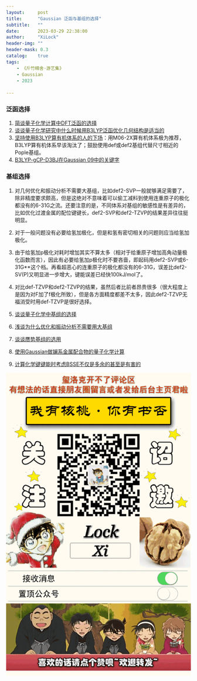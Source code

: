 ```yaml
---
layout:     post
title:      "Gaussian 泛函与基组的选择"
subtitle:   ""
date:       2023-03-29 22:38:00
author:     "XiLock"
header-img: ""
header-mask: 0.3
catalog:    true
tags:
    - 《斤竹精舍·游艺集》
    - Gaussian
    - 2023

---
```


### 泛函选择

1. [简谈量子化学计算中DFT泛函的选择](http://sobereva.com/272)
1. [谈谈量子化学研究中什么时候用B3LYP泛函优化几何结构是适当的](http://sobereva.com/557)
1. [坚持使用B3LYP算有机体系的人的下场](http://bbs.keinsci.com/thread-12773-1-1.html)：用M06-2X算有机体系极为推荐，B3LYP算有机体系早该淘汰了；鼓励使用def或def2基组代替尺寸相近的Pople基组。
1. [B3LYP-gCP-D3BJ在Gaussian 09中的关键字](http://bbs.keinsci.com/thread-1990-1-1.html)


### 基组选择

1. 对几何优化和振动分析不需要大基组，比如def2-SVP一般就够满足需要了，除非精度要求颇高，但是这绝对不意味着可以偷工减料到使用连重原子的极化都没有的6-31G之流。还要注意的是，不同体系对基组的敏感性是有差异的，比如优化过渡金属的配位键键长，def2-SVP和def2-TZVP的结果差异往往挺明显。
1. 对于一般问题没有必要给氢加极化，但是和氢有密切相关的问题则应当给氢加极化。
1. 由于给氢加p极化对耗时增加其实不算太多（相对于给重原子增加高角动量极化函数而言），因此有必要给氢加p极化时不要吝啬，即起码用def2-SVP或6-31G**这个档。再看超恶心的连重原子的极化都没有的6-31G，误差比def2-SV(P)又明显进一步增大，键能误差已经快100kJ/mol了。
1. 对比def-TZVP和def2-TZVP的结果，虽然后者比前者昂贵很多（很大程度上是因为对F加了f极化所致），但是各方面精度都差不太多，因此def2-TZVP无福消受时用def-TZVP是很好选择。



1. [谈谈量子化学中基组的选择](http://sobereva.com/336)
1. [浅谈为什么优化和振动分析不需要用大基组](http://sobereva.com/387)
1. [谈谈赝势基组的选用](http://sobereva.com/373)
1. [使用Gaussian做镧系金属配合物的量子化学计算](http://sobereva.com/581)
1. [计算化学键键能时考虑BSSE不仅是多余的甚至是有害的](http://sobereva.com/381)





![](/img/wc-tail.GIF)
